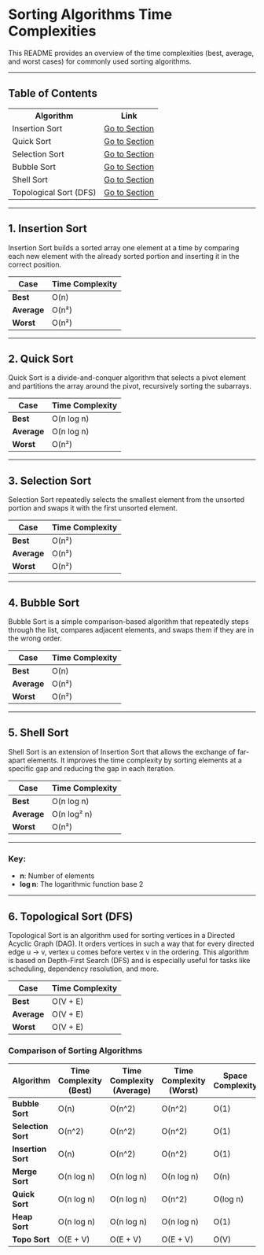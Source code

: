 # Sorting Algorithms Time Complexities

This README provides an overview of the time complexities (best, average, and worst cases) for commonly used sorting algorithms.

---

## Table of Contents

<div align="center">
  <table>
    <tr>
      <th>Algorithm</th>
      <th>Link</th>
    </tr>
    <tr>
      <td>Insertion Sort</td>
      <td><a href="#1-insertion-sort">Go to Section</a></td>
    </tr>
    <tr>
      <td>Quick Sort</td>
      <td><a href="#2-quick-sort">Go to Section</a></td>
    </tr>
    <tr>
      <td>Selection Sort</td>
      <td><a href="#3-selection-sort">Go to Section</a></td>
    </tr>
    <tr>
      <td>Bubble Sort</td>
      <td><a href="#4-bubble-sort">Go to Section</a></td>
    </tr>
    <tr>
      <td>Shell Sort</td>
      <td><a href="#5-shell-sort">Go to Section</a></td>
    </tr>
        <tr>
      <td>Topological Sort (DFS)</td>
      <td><a href="#6-topoSort">Go to Section</a></td>
    </tr>
  </table>
</div>

---

## 1. Insertion Sort

Insertion Sort builds a sorted array one element at a time by comparing each new element with the already sorted portion and inserting it in the correct position.

| Case         | Time Complexity |
|--------------|-----------------|
| **Best**     | O(n)            |
| **Average**  | O(n²)           |
| **Worst**    | O(n²)           |

---

## 2. Quick Sort

Quick Sort is a divide-and-conquer algorithm that selects a pivot element and partitions the array around the pivot, recursively sorting the subarrays.

| Case         | Time Complexity |
|--------------|-----------------|
| **Best**     | O(n log n)      |
| **Average**  | O(n log n)      |
| **Worst**    | O(n²)           |

---

## 3. Selection Sort

Selection Sort repeatedly selects the smallest element from the unsorted portion and swaps it with the first unsorted element.

| Case         | Time Complexity |
|--------------|-----------------|
| **Best**     | O(n²)           |
| **Average**  | O(n²)           |
| **Worst**    | O(n²)           |

---

## 4. Bubble Sort

Bubble Sort is a simple comparison-based algorithm that repeatedly steps through the list, compares adjacent elements, and swaps them if they are in the wrong order.

| Case         | Time Complexity |
|--------------|-----------------|
| **Best**     | O(n)            |
| **Average**  | O(n²)           |
| **Worst**    | O(n²)           |

---

## 5. Shell Sort

Shell Sort is an extension of Insertion Sort that allows the exchange of far-apart elements. It improves the time complexity by sorting elements at a specific gap and reducing the gap in each iteration.

| Case         | Time Complexity |
|--------------|-----------------|
| **Best**     | O(n log n)      |
| **Average**  | O(n log² n)     |
| **Worst**    | O(n²)           |

---

### Key:
- **n**: Number of elements
- **log n**: The logarithmic function base 2

---
## 6. Topological Sort (DFS)
Topological Sort is an algorithm used for sorting vertices in a Directed Acyclic Graph (DAG). It orders vertices in such a way that for every directed edge u -> v, vertex u comes before vertex v in the ordering. This algorithm is based on Depth-First Search (DFS) and is especially useful for tasks like scheduling, dependency resolution, and more.

| Case         | Time Complexity |
|--------------|-----------------|
| **Best**     | O(V + E)      |
| **Average**  | O(V + E)    |
| **Worst**    | O(V + E)          |


### Comparison of Sorting Algorithms

| Algorithm       | Time Complexity (Best) | Time Complexity (Average) | Time Complexity (Worst) | Space Complexity | Stable |
|------------------|------------------------|---------------------------|--------------------------|------------------|--------|
| **Bubble Sort**   | O(n)                   | O(n^2)                    | O(n^2)                   | O(1)             | Yes    |
| **Selection Sort**| O(n^2)                 | O(n^2)                    | O(n^2)                   | O(1)             | No     |
| **Insertion Sort**| O(n)                   | O(n^2)                    | O(n^2)                   | O(1)             | Yes    |
| **Merge Sort**    | O(n log n)            | O(n log n)               | O(n log n)              | O(n)             | Yes    |
| **Quick Sort**    | O(n log n)            | O(n log n)               | O(n^2)                   | O(log n)         | No     |
| **Heap Sort**     | O(n log n)            | O(n log n)               | O(n log n)              | O(1)             | No     |
| **Topo Sort**     | O(E + V)            | O(E + V)               | O(E + V)              | O(V)             | No     |

